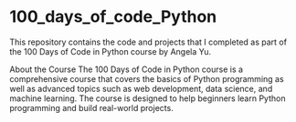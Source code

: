 # 100_days_of_code_Python
This repository contains the code and projects that I completed as part of the 100 Days of Code in Python course by Angela Yu.

About the Course
The 100 Days of Code in Python course is a comprehensive course that covers the basics of Python programming as well as advanced topics such as web development, data science, and machine learning. The course is designed to help beginners learn Python programming and build real-world projects.



